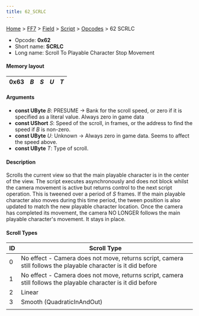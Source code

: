 ```yaml
---
title: 62_SCRLC
---
```


[Home](../../../../Main_Page.md) > [FF7](../../../../FF7.md) > [Field](../../../Field.md) > [Script](../../Script.md) > [Opcodes](../Opcodes.md) > 62 SCRLC

-   Opcode: **0x62**
-   Short name: **SCRLC**
-   Long name: Scroll To Playable Character Stop Movement

#### Memory layout

| 0x63 | *B* | *S* | *U* | *T* |
|------|-----|-----|-----|-----|

#### Arguments

-   **const UByte** *B*: PRESUME -&gt; Bank for the scroll speed, or zero if it is specified as a literal value. Always zero in game data
-   **const UShort** *S*: Speed of the scroll, in frames, or the address to find the speed if *B* is non-zero.
-   **const UByte** *U*: Unknown -&gt; Always zero in game data. Seems to affect the speed above.
-   **const UByte** *T*: Type of scroll.

#### Description

Scrolls the current view so that the main playable character is in the center of the view. The script executes asynchronously and does not block whilst the camera movement is active but returns control to the next script operation. This is tweened over a period of *S* frames. If the main playable character also moves during this time period, the tween position is also updated to match the new playable character location. Once the camera has completed its movement, the camera NO LONGER follows the main playable character's movement. It stays in place.

#### Scroll Types

| ID  | Scroll Type                                                                                                    |
|-----|----------------------------------------------------------------------------------------------------------------|
| 0   | No effect - Camera does not move, returns script, camera still follows the playable character is it did before |
| 1   | No effect - Camera does not move, returns script, camera still follows the playable character is it did before |
| 2   | Linear                                                                                                         |
| 3   | Smooth (QuadraticInAndOut)                                                                                     |
|     |                                                                                                                |
